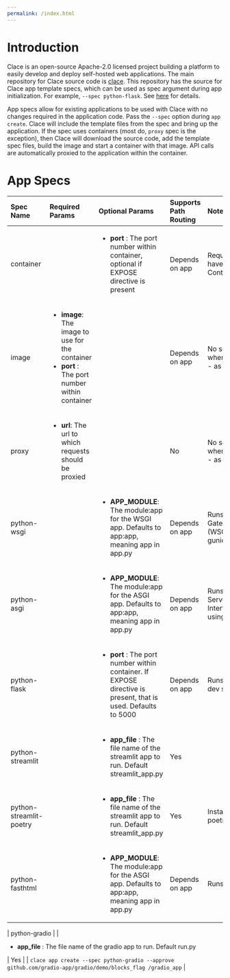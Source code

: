 ```yaml
---
permalink: /index.html
---
```


# Introduction

Clace is an open-source Apache-2.0 licensed project building a platform to easily develop and deploy self-hosted web applications. The main repository for Clace source code is [clace](https://github.com/claceio/clace/). This repository has the source for Clace app template specs, which can be used as spec argument during app initialization. For example, `--spec python-flask`. See [here](https://clace.io/docs/app/overview/#building-apps-from-spec) for details.

App specs allow for existing applications to be used with Clace with no changes required in the application code. Pass the `--spec` option during `app create`. Clace will include the template files from the spec and bring up the application. If the spec uses containers (most do, `proxy` spec is the exception), then Clace will download the source code, add the template spec files, build the image and start a container with that image. API calls are automatically proxied to the application within the container.

# App Specs

| Spec Name               | Required Params                                                                                                            | Optional Params                                                                                                                  | Supports Path Routing | Notes                                                                | Example                                                                                                                                                       |
| :---------------------- | :------------------------------------------------------------------------------------------------------------------------- | :------------------------------------------------------------------------------------------------------------------------------- | :-------------------- | :------------------------------------------------------------------- | :------------------------------------------------------------------------------------------------------------------------------------------------------------ |
| container               |                                                                                                                            | <ul><li><b>port</b> : The port number within container, optional if EXPOSE directive is present</li></ul>                        | Depends on app        | Requires app code to have a Containerfile/Dockerfile                 |
| image                   | <ul><li><b>image</b>: The image to use for the container</li> <li><b>port</b> : The port number within container</li></ul> |                                                                                                                                  | Depends on app        | No source url required when creating app, use - as url               | `clace app create --spec image --approve --param image=nginx --param port=80 - nginxapp.localhost:/`                                                          |
| proxy                   | <ul><li><b>url</b>: The url to which requests should be proxied</li> </ul>                                                 |                                                                                                                                  | No                    | No source url required when creating app, use - as url               | `clace app create --spec proxy --approve -param url=https://clace.io - proxyapp.localhost:/`                                                                  |
| python-wsgi             |                                                                                                                            | <ul><li><b>APP_MODULE</b>: The module:app for the WSGI app. Defaults to app:app, meaning app in app.py</li> </ul>                | Depends on app        | Runs Web Server Gateway Interface (WSGI) apps using gunicorn         |
| python-asgi             |                                                                                                                            | <ul><li><b>APP_MODULE</b>: The module:app for the ASGI app. Defaults to app:app, meaning app in app.py</li> </ul>                | Depends on app        | Runs Asynchronous Server Gateway Interface (ASGI) apps using uvicorn |
| python-flask            |                                                                                                                            | <ul><li><b>port</b> : The port number within container. If EXPOSE directive is present, that is used. Defaults to 5000</li></ul> | Depends on app        | Runs app using flask dev server                                      |
| python-streamlit        |                                                                                                                            | <ul><li><b>app_file</b> : The file name of the streamlit app to run. Default streamlit_app.py</li></ul>                          | Yes                   |                                                                      | `clace app create --spec python-streamlit --branch master --approve github.com/streamlit/streamlit-example /streamlit_app`                                    |
| python-streamlit-poetry |                                                                                                                            | <ul><li><b>app_file</b> : The file name of the streamlit app to run. Default streamlit_app.py</li></ul>                          | Yes                   | Installs packages using poetry                                       |
| python-fasthtml         |                                                                                                                            | <ul><li><b>APP_MODULE</b>: The module:app for the ASGI app. Defaults to app:app, meaning app in app.py</li> </ul>                | Depends on app        | Runs app using uvicorn                                               | `clace app create --approve --spec python-fasthtml --param APP_MODULE=basic_ws:app  https://github.com/AnswerDotAI/fasthtml/examples fasthtmlapp.localhost:/` |

| python-gradio | | <ul><li><b>app_file</b> : The file name of the gradio app to run. Default run.py</li></ul> | Yes | | `clace app create --spec python-gradio --approve github.com/gradio-app/gradio/demo/blocks_flag /gradio_app` |
